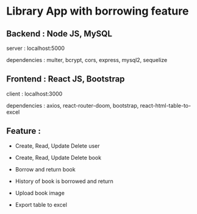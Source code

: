 # Library App with borrowing feature

## Backend : Node JS, MySQL

server : localhost:5000

dependencies : multer, bcrypt, cors, express, mysql2, sequelize

## Frontend : React JS, Bootstrap

client : localhost:3000

dependencies : axios, react-router-doom, bootstrap, react-html-table-to-excel

## Feature : 

- Create, Read, Update Delete user

- Create, Read, Update Delete book

- Borrow and return book

- History of book is borrowed and return

- Upload book image

- Export table to excel
